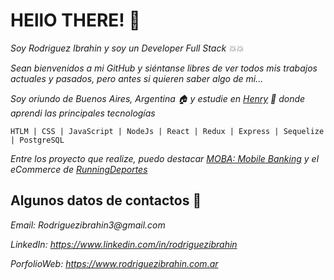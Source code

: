 # HEllO THERE! 👋

_Soy Rodriguez Ibrahin y soy un Developer Full Stack :boom::boom:_


_Sean bienvenidos a mi GitHub y siéntanse libres de ver todos mis trabajos actuales y pasados, pero antes si quieren saber algo de mi..._

_Soy oriundo de Buenos Aires, Argentina :house: y estudie en [Henry](https://soyhenry.com) :school: donde aprendi las principales tecnologías_
```
HTLM | CSS | JavaScript | NodeJs | React | Redux | Express | Sequelize | PostgreSQL
```
_Entre los proyecto que realize, puedo destacar [MOBA: Mobile Banking](https://www.youtube.com/watch?v=fs4kmvSOWmg) y el eCommerce de [RunningDeportes](https://runningdeportes.store)_

## Algunos datos de contactos :speech_balloon:


_Email: Rodriguezibrahin3@gmail.com_

_LinkedIn: https://www.linkedin.com/in/rodriguezibrahin_

_PorfolioWeb: https://www.rodriguezibrahin.com.ar_


<!--
**RodriguezIbrahin/RodriguezIbrahin** is a ✨ _special_ ✨ repository because its `README.md` (this file) appears on your GitHub profile.

Here are some ideas to get you started:

- 🔭 I’m currently working on ...
- 🌱 I’m currently learning ...
- 👯 I’m looking to collaborate on ...
- 🤔 I’m looking for help with ...
- 💬 Ask me about ...
- 📫 How to reach me: ...
- 😄 Pronouns: ...
- ⚡ Fun fact: ...
-->
